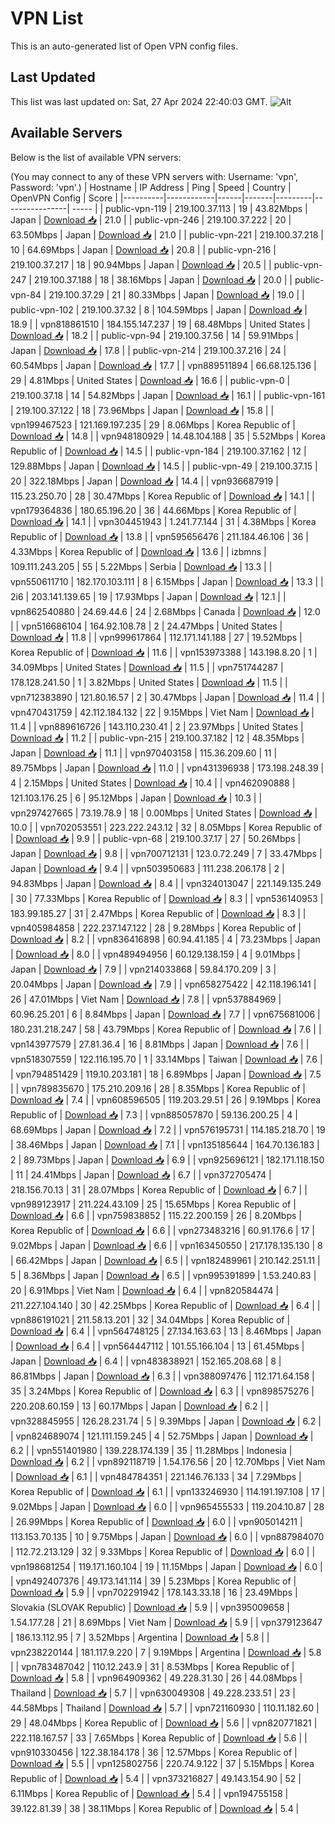 # VPN List

This is an auto-generated list of Open VPN config files.

## Last Updated

This list was last updated on: Sat, 27 Apr 2024 22:40:03 GMT.
![Alt](https://repobeats.axiom.co/api/embed/186b98318ef1479477931607c1ad7d823f12451f.svg "Repobeats analytics image")

## Available Servers

Below is the list of available VPN servers:

(You may connect to any of these VPN servers with: Username: 'vpn', Password: 'vpn'.)
| Hostname | IP Address | Ping | Speed | Country | OpenVPN Config | Score |
|----------|------------|------|-------|---------|----------------| ----- |
| public-vpn-119 | 219.100.37.113 | 19 | 43.82Mbps | Japan | [Download 📥](./configs/server_0_JP.ovpn) | 21.0 |
| public-vpn-246 | 219.100.37.222 | 20 | 63.50Mbps | Japan | [Download 📥](./configs/server_1_JP.ovpn) | 21.0 |
| public-vpn-221 | 219.100.37.218 | 10 | 64.69Mbps | Japan | [Download 📥](./configs/server_2_JP.ovpn) | 20.8 |
| public-vpn-216 | 219.100.37.217 | 18 | 90.94Mbps | Japan | [Download 📥](./configs/server_3_JP.ovpn) | 20.5 |
| public-vpn-247 | 219.100.37.188 | 18 | 38.16Mbps | Japan | [Download 📥](./configs/server_4_JP.ovpn) | 20.0 |
| public-vpn-84 | 219.100.37.29 | 21 | 80.33Mbps | Japan | [Download 📥](./configs/server_5_JP.ovpn) | 19.0 |
| public-vpn-102 | 219.100.37.32 | 8 | 104.59Mbps | Japan | [Download 📥](./configs/server_6_JP.ovpn) | 18.9 |
| vpn818861510 | 184.155.147.237 | 19 | 68.48Mbps | United States | [Download 📥](./configs/server_7_US.ovpn) | 18.2 |
| public-vpn-94 | 219.100.37.56 | 14 | 59.91Mbps | Japan | [Download 📥](./configs/server_8_JP.ovpn) | 17.8 |
| public-vpn-214 | 219.100.37.216 | 24 | 60.54Mbps | Japan | [Download 📥](./configs/server_9_JP.ovpn) | 17.7 |
| vpn889511894 | 66.68.125.136 | 29 | 4.81Mbps | United States | [Download 📥](./configs/server_10_US.ovpn) | 16.6 |
| public-vpn-0 | 219.100.37.18 | 14 | 54.82Mbps | Japan | [Download 📥](./configs/server_11_JP.ovpn) | 16.1 |
| public-vpn-161 | 219.100.37.122 | 18 | 73.96Mbps | Japan | [Download 📥](./configs/server_12_JP.ovpn) | 15.8 |
| vpn199467523 | 121.169.197.235 | 29 | 8.06Mbps | Korea Republic of | [Download 📥](./configs/server_13_KR.ovpn) | 14.8 |
| vpn948180929 | 14.48.104.188 | 35 | 5.52Mbps | Korea Republic of | [Download 📥](./configs/server_14_KR.ovpn) | 14.5 |
| public-vpn-184 | 219.100.37.162 | 12 | 129.88Mbps | Japan | [Download 📥](./configs/server_15_JP.ovpn) | 14.5 |
| public-vpn-49 | 219.100.37.15 | 20 | 322.18Mbps | Japan | [Download 📥](./configs/server_16_JP.ovpn) | 14.4 |
| vpn936687919 | 115.23.250.70 | 28 | 30.47Mbps | Korea Republic of | [Download 📥](./configs/server_17_KR.ovpn) | 14.1 |
| vpn179364836 | 180.65.196.20 | 36 | 44.66Mbps | Korea Republic of | [Download 📥](./configs/server_18_KR.ovpn) | 14.1 |
| vpn304451943 | 1.241.77.144 | 31 | 4.38Mbps | Korea Republic of | [Download 📥](./configs/server_19_KR.ovpn) | 13.8 |
| vpn595656476 | 211.184.46.106 | 36 | 4.33Mbps | Korea Republic of | [Download 📥](./configs/server_20_KR.ovpn) | 13.6 |
| izbmns | 109.111.243.205 | 55 | 5.22Mbps | Serbia | [Download 📥](./configs/server_21_RS.ovpn) | 13.3 |
| vpn550611710 | 182.170.103.111 | 8 | 6.15Mbps | Japan | [Download 📥](./configs/server_22_JP.ovpn) | 13.3 |
| 2i6 | 203.141.139.65 | 19 | 17.93Mbps | Japan | [Download 📥](./configs/server_23_JP.ovpn) | 12.1 |
| vpn862540880 | 24.69.44.6 | 24 | 2.68Mbps | Canada | [Download 📥](./configs/server_24_CA.ovpn) | 12.0 |
| vpn516686104 | 164.92.108.78 | 2 | 24.47Mbps | United States | [Download 📥](./configs/server_25_US.ovpn) | 11.8 |
| vpn999617864 | 112.171.141.188 | 27 | 19.52Mbps | Korea Republic of | [Download 📥](./configs/server_26_KR.ovpn) | 11.6 |
| vpn153973388 | 143.198.8.20 | 1 | 34.09Mbps | United States | [Download 📥](./configs/server_27_US.ovpn) | 11.5 |
| vpn751744287 | 178.128.241.50 | 1 | 3.82Mbps | United States | [Download 📥](./configs/server_28_US.ovpn) | 11.5 |
| vpn712383890 | 121.80.16.57 | 2 | 30.47Mbps | Japan | [Download 📥](./configs/server_29_JP.ovpn) | 11.4 |
| vpn470431759 | 42.112.184.132 | 22 | 9.15Mbps | Viet Nam | [Download 📥](./configs/server_30_VN.ovpn) | 11.4 |
| vpn889616726 | 143.110.230.41 | 2 | 23.97Mbps | United States | [Download 📥](./configs/server_31_US.ovpn) | 11.2 |
| public-vpn-215 | 219.100.37.182 | 12 | 48.35Mbps | Japan | [Download 📥](./configs/server_32_JP.ovpn) | 11.1 |
| vpn970403158 | 115.36.209.60 | 11 | 89.75Mbps | Japan | [Download 📥](./configs/server_33_JP.ovpn) | 11.0 |
| vpn431396938 | 173.198.248.39 | 4 | 2.15Mbps | United States | [Download 📥](./configs/server_34_US.ovpn) | 10.4 |
| vpn462090888 | 121.103.176.25 | 6 | 95.12Mbps | Japan | [Download 📥](./configs/server_35_JP.ovpn) | 10.3 |
| vpn297427665 | 73.19.78.9 | 18 | 0.00Mbps | United States | [Download 📥](./configs/server_36_US.ovpn) | 10.0 |
| vpn702053551 | 223.222.243.12 | 32 | 8.05Mbps | Korea Republic of | [Download 📥](./configs/server_37_KR.ovpn) | 9.9 |
| public-vpn-68 | 219.100.37.17 | 27 | 50.26Mbps | Japan | [Download 📥](./configs/server_38_JP.ovpn) | 9.8 |
| vpn700712131 | 123.0.72.249 | 7 | 33.47Mbps | Japan | [Download 📥](./configs/server_39_JP.ovpn) | 9.4 |
| vpn503950683 | 111.238.206.178 | 2 | 94.83Mbps | Japan | [Download 📥](./configs/server_40_JP.ovpn) | 8.4 |
| vpn324013047 | 221.149.135.249 | 30 | 77.33Mbps | Korea Republic of | [Download 📥](./configs/server_41_KR.ovpn) | 8.3 |
| vpn536140953 | 183.99.185.27 | 31 | 2.47Mbps | Korea Republic of | [Download 📥](./configs/server_42_KR.ovpn) | 8.3 |
| vpn405984858 | 222.237.147.122 | 28 | 9.28Mbps | Korea Republic of | [Download 📥](./configs/server_43_KR.ovpn) | 8.2 |
| vpn836416898 | 60.94.41.185 | 4 | 73.23Mbps | Japan | [Download 📥](./configs/server_44_JP.ovpn) | 8.0 |
| vpn489494956 | 60.129.138.159 | 4 | 9.01Mbps | Japan | [Download 📥](./configs/server_45_JP.ovpn) | 7.9 |
| vpn214033868 | 59.84.170.209 | 3 | 20.04Mbps | Japan | [Download 📥](./configs/server_46_JP.ovpn) | 7.9 |
| vpn658275422 | 42.118.196.141 | 26 | 47.01Mbps | Viet Nam | [Download 📥](./configs/server_47_VN.ovpn) | 7.8 |
| vpn537884969 | 60.96.25.201 | 6 | 8.84Mbps | Japan | [Download 📥](./configs/server_48_JP.ovpn) | 7.7 |
| vpn675681006 | 180.231.218.247 | 58 | 43.79Mbps | Korea Republic of | [Download 📥](./configs/server_49_KR.ovpn) | 7.6 |
| vpn143977579 | 27.81.36.4 | 16 | 8.81Mbps | Japan | [Download 📥](./configs/server_50_JP.ovpn) | 7.6 |
| vpn518307559 | 122.116.195.70 | 1 | 33.14Mbps | Taiwan | [Download 📥](./configs/server_51_TW.ovpn) | 7.6 |
| vpn794851429 | 119.10.203.181 | 18 | 6.89Mbps | Japan | [Download 📥](./configs/server_52_JP.ovpn) | 7.5 |
| vpn789835670 | 175.210.209.16 | 28 | 8.35Mbps | Korea Republic of | [Download 📥](./configs/server_53_KR.ovpn) | 7.4 |
| vpn608596505 | 119.203.29.51 | 26 | 9.19Mbps | Korea Republic of | [Download 📥](./configs/server_54_KR.ovpn) | 7.3 |
| vpn885057870 | 59.136.200.25 | 4 | 68.69Mbps | Japan | [Download 📥](./configs/server_55_JP.ovpn) | 7.2 |
| vpn576195731 | 114.185.218.70 | 19 | 38.46Mbps | Japan | [Download 📥](./configs/server_56_JP.ovpn) | 7.1 |
| vpn135185644 | 164.70.136.183 | 2 | 89.73Mbps | Japan | [Download 📥](./configs/server_57_JP.ovpn) | 6.9 |
| vpn925696121 | 182.171.118.150 | 11 | 24.41Mbps | Japan | [Download 📥](./configs/server_58_JP.ovpn) | 6.7 |
| vpn372705474 | 218.156.70.13 | 31 | 28.07Mbps | Korea Republic of | [Download 📥](./configs/server_59_KR.ovpn) | 6.7 |
| vpn989123917 | 211.224.43.109 | 25 | 15.65Mbps | Korea Republic of | [Download 📥](./configs/server_60_KR.ovpn) | 6.6 |
| vpn759838852 | 115.22.200.159 | 26 | 8.20Mbps | Korea Republic of | [Download 📥](./configs/server_61_KR.ovpn) | 6.6 |
| vpn273483216 | 60.91.176.6 | 17 | 9.02Mbps | Japan | [Download 📥](./configs/server_62_JP.ovpn) | 6.6 |
| vpn163450550 | 217.178.135.130 | 8 | 66.42Mbps | Japan | [Download 📥](./configs/server_63_JP.ovpn) | 6.5 |
| vpn182489961 | 210.142.251.11 | 5 | 8.36Mbps | Japan | [Download 📥](./configs/server_64_JP.ovpn) | 6.5 |
| vpn995391899 | 1.53.240.83 | 20 | 6.91Mbps | Viet Nam | [Download 📥](./configs/server_65_VN.ovpn) | 6.4 |
| vpn820584474 | 211.227.104.140 | 30 | 42.25Mbps | Korea Republic of | [Download 📥](./configs/server_66_KR.ovpn) | 6.4 |
| vpn886191021 | 211.58.13.201 | 32 | 34.04Mbps | Korea Republic of | [Download 📥](./configs/server_67_KR.ovpn) | 6.4 |
| vpn564748125 | 27.134.163.63 | 13 | 8.46Mbps | Japan | [Download 📥](./configs/server_68_JP.ovpn) | 6.4 |
| vpn564447112 | 101.55.166.104 | 13 | 61.45Mbps | Japan | [Download 📥](./configs/server_69_JP.ovpn) | 6.4 |
| vpn483838921 | 152.165.208.68 | 8 | 86.81Mbps | Japan | [Download 📥](./configs/server_70_JP.ovpn) | 6.3 |
| vpn388097476 | 112.171.64.158 | 35 | 3.24Mbps | Korea Republic of | [Download 📥](./configs/server_71_KR.ovpn) | 6.3 |
| vpn898575276 | 220.208.60.159 | 13 | 60.17Mbps | Japan | [Download 📥](./configs/server_72_JP.ovpn) | 6.2 |
| vpn328845955 | 126.28.231.74 | 5 | 9.39Mbps | Japan | [Download 📥](./configs/server_73_JP.ovpn) | 6.2 |
| vpn824689074 | 121.111.159.245 | 4 | 52.75Mbps | Japan | [Download 📥](./configs/server_74_JP.ovpn) | 6.2 |
| vpn551401980 | 139.228.174.139 | 35 | 11.28Mbps | Indonesia | [Download 📥](./configs/server_75_ID.ovpn) | 6.2 |
| vpn892118719 | 1.54.176.56 | 20 | 12.70Mbps | Viet Nam | [Download 📥](./configs/server_76_VN.ovpn) | 6.1 |
| vpn484784351 | 221.146.76.133 | 34 | 7.29Mbps | Korea Republic of | [Download 📥](./configs/server_77_KR.ovpn) | 6.1 |
| vpn133246930 | 114.191.197.108 | 17 | 9.02Mbps | Japan | [Download 📥](./configs/server_78_JP.ovpn) | 6.0 |
| vpn965455533 | 119.204.10.87 | 28 | 26.99Mbps | Korea Republic of | [Download 📥](./configs/server_79_KR.ovpn) | 6.0 |
| vpn905014211 | 113.153.70.135 | 10 | 9.75Mbps | Japan | [Download 📥](./configs/server_80_JP.ovpn) | 6.0 |
| vpn887984070 | 112.72.213.129 | 32 | 9.33Mbps | Korea Republic of | [Download 📥](./configs/server_81_KR.ovpn) | 6.0 |
| vpn198681254 | 119.171.160.104 | 19 | 11.15Mbps | Japan | [Download 📥](./configs/server_82_JP.ovpn) | 6.0 |
| vpn492407376 | 49.173.141.114 | 39 | 5.23Mbps | Korea Republic of | [Download 📥](./configs/server_83_KR.ovpn) | 5.9 |
| vpn702291942 | 178.143.33.18 | 16 | 23.49Mbps | Slovakia (SLOVAK Republic) | [Download 📥](./configs/server_84_SK.ovpn) | 5.9 |
| vpn395009658 | 1.54.177.28 | 21 | 8.69Mbps | Viet Nam | [Download 📥](./configs/server_85_VN.ovpn) | 5.9 |
| vpn379123647 | 186.13.112.95 | 7 | 3.52Mbps | Argentina | [Download 📥](./configs/server_86_AR.ovpn) | 5.8 |
| vpn238220144 | 181.117.9.220 | 7 | 9.19Mbps | Argentina | [Download 📥](./configs/server_87_AR.ovpn) | 5.8 |
| vpn783487042 | 110.12.243.9 | 31 | 8.53Mbps | Korea Republic of | [Download 📥](./configs/server_88_KR.ovpn) | 5.8 |
| vpn964909362 | 49.228.31.30 | 26 | 44.08Mbps | Thailand | [Download 📥](./configs/server_89_TH.ovpn) | 5.7 |
| vpn630049308 | 49.228.233.51 | 23 | 44.58Mbps | Thailand | [Download 📥](./configs/server_90_TH.ovpn) | 5.7 |
| vpn721160930 | 110.11.182.60 | 29 | 48.04Mbps | Korea Republic of | [Download 📥](./configs/server_91_KR.ovpn) | 5.6 |
| vpn820771821 | 222.118.167.57 | 33 | 7.65Mbps | Korea Republic of | [Download 📥](./configs/server_92_KR.ovpn) | 5.6 |
| vpn910330456 | 122.38.184.178 | 36 | 12.57Mbps | Korea Republic of | [Download 📥](./configs/server_93_KR.ovpn) | 5.5 |
| vpn125802756 | 220.74.9.122 | 37 | 5.15Mbps | Korea Republic of | [Download 📥](./configs/server_94_KR.ovpn) | 5.4 |
| vpn373216827 | 49.143.154.90 | 52 | 6.11Mbps | Korea Republic of | [Download 📥](./configs/server_95_KR.ovpn) | 5.4 |
| vpn194755158 | 39.122.81.39 | 38 | 38.11Mbps | Korea Republic of | [Download 📥](./configs/server_96_KR.ovpn) | 5.4 |
